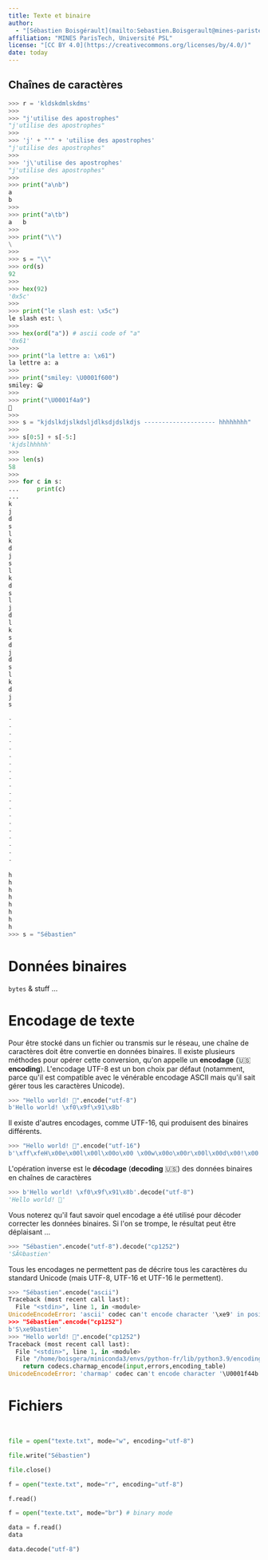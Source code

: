 ```yaml
---
title: Texte et binaire
author: 
  - "[Sébastien Boisgérault](mailto:Sebastien.Boisgerault@mines-paristech.fr)" 
affiliation: "MINES ParisTech, Université PSL"
license: "[CC BY 4.0](https://creativecommons.org/licenses/by/4.0/)"
date: today
---
```



## Chaînes de caractères

```python
>>> r = 'kldskdmlskdms'
>>> 
>>> "j'utilise des apostrophes"
"j'utilise des apostrophes"
>>> 
>>> 'j' + "'" + 'utilise des apostrophes'
"j'utilise des apostrophes"
>>> 
>>> 'j\'utilise des apostrophes'
"j'utilise des apostrophes"
>>> 
>>> print("a\nb")
a
b
>>> 
>>> print("a\tb")
a	b
>>> 
>>> print("\\")
\
>>> 
>>> s = "\\"
>>> ord(s)
92
>>> 
>>> hex(92)
'0x5c'
>>> 
>>> print("le slash est: \x5c")
le slash est: \
>>> 
>>> hex(ord("a")) # ascii code of "a"
'0x61'
>>> 
>>> print("la lettre a: \x61")
la lettre a: a
>>> 
>>> print("smiley: \U0001f600")
smiley: 😀
>>> 
>>> print("\U0001f4a9")
💩
>>> 
>>> s = "kjdslkdjslkdsljdlksdjdslkdjs -------------------- hhhhhhhh"
>>> 
>>> s[0:5] + s[-5:]
'kjdslhhhhh'
>>> 
>>> len(s)
58
>>> 
>>> for c in s:
...     print(c)
... 
k
j
d
s
l
k
d
j
s
l
k
d
s
l
j
d
l
k
s
d
j
d
s
l
k
d
j
s
 
-
-
-
-
-
-
-
-
-
-
-
-
-
-
-
-
-
-
-
-
 
h
h
h
h
h
h
h
h
>>> s = "Sébastien"
```

# Données binaires

`bytes` & stuff ...

# Encodage de texte

Pour être stocké dans un fichier ou transmis sur le réseau, une chaîne de
caractères doit être convertie en données binaires. Il existe plusieurs
méthodes pour opérer cette conversion, qu'on appelle un **encodage**
(🇺🇸 **encoding**).
L'encodage UTF-8 est un bon choix par défaut (notamment, parce qu'il est 
compatible avec le vénérable encodage ASCII mais qu'il sait gérer tous les
caractères Unicode).

```python
>>> "Hello world! 👋".encode("utf-8")
b'Hello world! \xf0\x9f\x91\x8b'
```

Il existe d'autres encodages, comme UTF-16, qui produisent des binaires
différents.

```python
>>> "Hello world! 👋".encode("utf-16")
b'\xff\xfeH\x00e\x00l\x00l\x00o\x00 \x00w\x00o\x00r\x00l\x00d\x00!\x00 \x00=\xd8K\xdc'
```

L'opération inverse est le **décodage** (**decoding** 🇺🇸) des données binaires 
en chaînes de caractères

```python
>>> b'Hello world! \xf0\x9f\x91\x8b'.decode("utf-8")
'Hello world! 👋'
```
Vous noterez qu'il faut savoir quel encodage a été utilisé pour décoder
correcter les données binaires. Si l'on se trompe, le résultat peut être
déplaisant ...

```python
>>> "Sébastien".encode("utf-8").decode("cp1252")
'SÃ©bastien'
```

Tous les encodages ne permettent pas de décrire tous les caractères du standard
Unicode (mais UTF-8, UTF-16 et UTF-16 le permettent).

```python
>>> "Sébastien".encode("ascii")
Traceback (most recent call last):
  File "<stdin>", line 1, in <module>
UnicodeEncodeError: 'ascii' codec can't encode character '\xe9' in position 1: ordinal not in range(128)
>>> "Sébastien".encode("cp1252")
b'S\xe9bastien'
>>> "Hello world! 👋".encode("cp1252")
Traceback (most recent call last):
  File "<stdin>", line 1, in <module>
  File "/home/boisgera/miniconda3/envs/python-fr/lib/python3.9/encodings/cp1252.py", line 12, in encode
    return codecs.charmap_encode(input,errors,encoding_table)
UnicodeEncodeError: 'charmap' codec can't encode character '\U0001f44b' in position 13: character maps to <undefined>
```

# Fichiers

``` python


file = open("texte.txt", mode="w", encoding="utf-8")

file.write("Sébastien")

file.close()

f = open("texte.txt", mode="r", encoding="utf-8")

f.read()

f = open("texte.txt", mode="br") # binary mode

data = f.read()
data

data.decode("utf-8")

```
